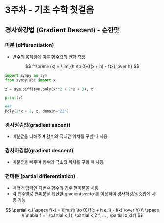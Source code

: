 # 3주차 - 기초 수학 첫걸음

## 경사하강법 (Gradient Descent) - 순한맛


### 미분 (differentiation)

- 변수의 움직임에 따른 함수값의 변화 측정

$$
f^\prime (x) = \lim_{h \to 0}{f(x + h) - f(x) \over h}
$$

```python
import sympy as sym
from sympy.abc import x

z = sym.diff(sym.poly(x**2 + 2*x + 3), x)

print(z)

###
Poly(2*x + 2, x, domain='ZZ')
```


### 경사상승법(gradient ascent)
- 미분값을 더해주며 함수의 극대값 위치를 구할 때 사용


### 경사하강법(gradient descent)
- 미분값을 뻬주며 함수의 극소값 위치를 구할 때 사용


### 편미분 (partial differentiation)

- 벡터가 입력인 다변수 함수의 경우 편미분을 사용
- 각 변수별로 편미분을 계산한 gradient vector를 이용하여 경사하강/상승법에 사용 가능

$$
\partial x_i \space f(x) = \lim_{h \to 0}{f(x + h e_i) - f(x) \over h} \\
\space \\
\nabla f = ( \partial x_1 f, \partial x_2 f, ... , \partial x_d f)
$$